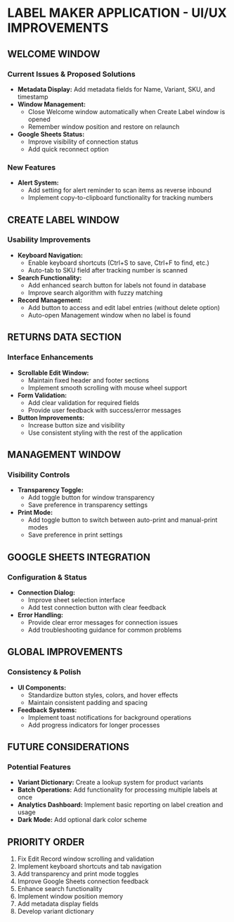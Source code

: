 # LABEL MAKER APPLICATION - UI/UX IMPROVEMENTS

## WELCOME WINDOW

### Current Issues & Proposed Solutions
- **Metadata Display:** Add metadata fields for Name, Variant, SKU, and timestamp
- **Window Management:** 
  - Close Welcome window automatically when Create Label window is opened
  - Remember window position and restore on relaunch
- **Google Sheets Status:** 
  - Improve visibility of connection status
  - Add quick reconnect option

### New Features
- **Alert System:** 
  - Add setting for alert reminder to scan items as reverse inbound
  - Implement copy-to-clipboard functionality for tracking numbers

## CREATE LABEL WINDOW

### Usability Improvements
- **Keyboard Navigation:**
  - Enable keyboard shortcuts (Ctrl+S to save, Ctrl+F to find, etc.)
  - Auto-tab to SKU field after tracking number is scanned
- **Search Functionality:**
  - Add enhanced search button for labels not found in database
  - Improve search algorithm with fuzzy matching
- **Record Management:**
  - Add button to access and edit label entries (without delete option)
  - Auto-open Management window when no label is found

## RETURNS DATA SECTION

### Interface Enhancements
- **Scrollable Edit Window:**
  - Maintain fixed header and footer sections
  - Implement smooth scrolling with mouse wheel support
- **Form Validation:**
  - Add clear validation for required fields
  - Provide user feedback with success/error messages
- **Button Improvements:**
  - Increase button size and visibility
  - Use consistent styling with the rest of the application

## MANAGEMENT WINDOW

### Visibility Controls
- **Transparency Toggle:**
  - Add toggle button for window transparency
  - Save preference in transparency settings
- **Print Mode:**
  - Add toggle button to switch between auto-print and manual-print modes
  - Save preference in print settings

## GOOGLE SHEETS INTEGRATION

### Configuration & Status
- **Connection Dialog:**
  - Improve sheet selection interface
  - Add test connection button with clear feedback
- **Error Handling:**
  - Provide clear error messages for connection issues
  - Add troubleshooting guidance for common problems

## GLOBAL IMPROVEMENTS

### Consistency & Polish
- **UI Components:**
  - Standardize button styles, colors, and hover effects
  - Maintain consistent padding and spacing
- **Feedback Systems:**
  - Implement toast notifications for background operations
  - Add progress indicators for longer processes

## FUTURE CONSIDERATIONS

### Potential Features
- **Variant Dictionary:** Create a lookup system for product variants
- **Batch Operations:** Add functionality for processing multiple labels at once
- **Analytics Dashboard:** Implement basic reporting on label creation and usage
- **Dark Mode:** Add optional dark color scheme

## PRIORITY ORDER

1. Fix Edit Record window scrolling and validation
2. Implement keyboard shortcuts and tab navigation
3. Add transparency and print mode toggles
4. Improve Google Sheets connection feedback
5. Enhance search functionality
6. Implement window position memory
7. Add metadata display fields
8. Develop variant dictionary